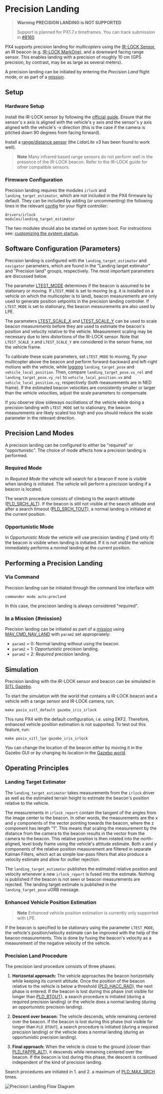 # Precision Landing

> **Warning** **PRECISION LANDING is NOT SUPPORTED**
>
> Support is planned for PX1.7.x timeframes. You can track submission in [#8160](https://github.com/PX4/Firmware/pull/8160).

PX4 supports precision landing for *multicopters* using the [IR-LOCK Sensor](https://irlock.com/products/ir-lock-sensor-precision-landing-kit), an IR beacon (e.g. [IR-LOCK MarkOne](https://irlock.com/collections/markone)), and a downward facing range sensor.
This enables landing with a precision of roughly 10 cm (GPS precision, by contrast, may be as large as several meters).

A precision landing can be initiated by entering the *Precision Land* flight mode, or as part of a [mission](#mission).

## Setup

### Hardware Setup

Install the IR-LOCK sensor by following the [official guide](https://irlock.readme.io/v2.0/docs). Ensure that the sensor's x axis is aligned with the vehicle's y axis and the sensor's y axis aligned with the vehicle's -x direction (this is the case if the camera is pitched down 90 degrees from facing forward).

Install a [range/distance sensor](../getting_started/sensor_selection.md#distance) (the *LidarLite v3* has been found to work well).

> **Note** Many infrared based range sensors do not perform well in the presence of the IR-LOCK beacon. Refer to the IR-LOCK guide for other compatible sensors.

### Firmware Configuration

Precision landing requires the modules `irlock` and `landing_target_estimator`, which are not included in the PX4 firmware by default.
They can be included by adding (or uncommenting) the following lines in the relevant [config](https://github.com/PX4/Firmware/tree/master/cmake/configs) for your flight controller:

```
drivers/irlock
modules/landing_target_estimator
```

The two modules should also be started on system boot. For instructions see: [customizing the system startup](https://dev.px4.io/en/advanced/system_startup.html#starting-additional-applications).


## Software Configuration (Parameters)

Precision landing is configured with the `landing_target_estimator` and `navigator` parameters, 
which are found in the "Landing target estimator" and "Precision land" groups, respectively.
The most important parameters are discussed below.

The parameter [LTEST_MODE](../advanced_config/parameter_reference.md#LTEST_MODE) determines if the beacon is assumed to be stationary or moving.
If `LTEST_MODE` is set to moving (e.g. it is installed on a vehicle on which the multicopter is to land), beacon measurements are only used to generate position setpoints in the precision landing controller.
If `LTEST_MODE` is set to stationary, the beacon measurements are also used by LPE.

The parameters [LTEST_SCALE_X](../advanced_config/parameter_reference.md#LTEST_SCALE_X) and [LTEST_SCALE_Y](../advanced_config/parameter_reference.md#LTEST_SCALE_Y) can be used to scale beacon measurements before they are used to estimate the beacon's position and velocity relative to the vehicle.
Measurement scaling may be necessary due to lens distortions of the IR-LOCK sensor.
Note that `LTEST_SCALE_X` and `LTEST_SCALE_Y` are considered in the sensor frame, not the vehicle frame.

To calibrate these scale parameters, set `LTEST_MODE` to moving, fly your multicopter above the beacon and perform forward-backward and left-right motions with the vehicle, while [logging](https://dev.px4.io/en/log/logging.html#configuration) `landing_target_pose` and `vehicle_local_position`.
Then, compare `landing_target_pose.vx_rel` and `landing_target_pose.vy_rel` to `vehicle_local_position.vx` and `vehicle_local_position.vy`, respectively (both measurements are in NED frame). If the estimated beacon velocities are consistently smaller or larger than the vehicle velocities, adjust the scale parameters to compensate.

If you observe slow sideways oscillations of the vehicle while doing a precision landing with `LTEST_MODE` set to stationary, the beacon measurements are likely scaled too high and you should reduce the scale parameter in the relevant direction.

## Precision Land Modes

A precision landing can be configured to either be "required" or "opportunistic". The choice of mode affects how a precision landing is performed.

### Required Mode

In *Required Mode* the vehicle will search for a beacon if none is visible when landing is initiated. The vehicle will perform a precision landing if a beacon is located.

The search procedure consists of climbing to the search altitude ([PLD_SRCH_ALT](../advanced_config/parameter_reference.md#PLD_SRCH_ALT)). If the beacon is still not visible at the search altitude and after a search timeout ([PLD_SRCH_TOUT](../advanced_config/parameter_reference.md#PLD_SRCH_TOUT)), a normal landing is initiated at the current position.

### Opportunistic Mode

In *Opportunistic Mode* the vehicle will use precision landing *if* (and only if) the beacon is visible when landing is initiated. If it is not visible the vehicle immediately performs a *normal* landing at the current position.

## Performing a Precision Landing

### Via Command

Precision landing can be initiated through the command line interface with
```
commander mode auto:precland
```
In this case, the precision landing is always considered "required".

### In a Mission {#mission}

Precision landing can be initiated as part of a [mission](../flying/missions.md) using [MAV_CMD_NAV_LAND](../advanced_config/parameter_reference.md#MAV_CMD_NAV_LAND) with `param2` set appropriately:

- `param2` = 0: Normal landing without using the beacon.
- `param2` = 1: *Opportunistic* precision landing.
- `param2` = 2: *Required* precision landing.


## Simulation

Precision landing with the IR-LOCK sensor and beacon can be simulated in [SITL Gazebo](https://dev.px4.io/en/simulation/gazebo.html).

To start the simulation with the world that contains a IR-LOCK beacon and a vehicle with a range sensor and IR-LOCK camera, run:

```
make posix_sitl_default gazebo_iris_irlock
```
This runs PX4 with the default configuration, i.e. using EKF2. Therefore, enhanced vehicle position estimation is not supported. To test out this feature, run:

```
make posix_sitl_lpe gazebo_iris_irlock
```

You can change the location of the beacon either by moving it in the Gazebo GUI or by changing its location in the [Gazebo world](https://github.com/PX4/sitl_gazebo/blob/master/worlds/iris_irlock.world#L42).


## Operating Principles

### Landing Target Estimator

The `landing_target_estimator` takes measurements from the `irlock` driver as well as the estimated terrain height to estimate the beacon's position relative to the vehicle.

The measurements in `irlock_report` contain the tangent of the angles from the image center to the beacon. In other words, the measurements are the x and y components of the vector pointing towards the beacon, where the z component has length "1".
This means that scaling the measurement by the distance from the camera to the beacon results in the vector from the camera to the beacon.
This relative position is then rotated into the north-aligned, level body frame using the vehicle's attitude estimate.
Both x and y components of the relative position measurement are filtered in separate Kalman Filters, which act as simple low-pass filters that also produce a velocity estimate and allow for outlier rejection.

The `landing_target_estimator` publishes the estimated relative position and velocity whenever a new `irlock_report` is fused into the estimate. Nothing is published if the beacon is not seen or beacon measurements are rejected.
The landing target estimate is published in the `landing_target_pose` uORB message.

### Enhanced Vehicle Position Estimation

> **Note** Enhanced vehicle position estimation is currently only supported with LPE.

If the beacon is specified to be stationary using the parameter `LTEST_MODE`, the vehicle's position/velocity estimate can be improved with the help of the beacon measurements.
This is done by fusing the beacon's velocity as a measurement of the negative velocity of the vehicle.

### Precision Land Procedure

The precision land procedure consists of three phases:

1. **Horizontal approach:** The vehicle approaches the beacon horizontally while keeping its current altitude. Once the position of the beacon relative to the vehicle is below a threshold ([PLD_HACC_RAD](../advanced_config/parameter_reference.md#PLD_HACC_RAD)), the next phase is entered. If the beacon is lost during this phase (not visible for longer than [PLD_BTOUT](../advanced_config/parameter_reference.md#PLD_BTOUT)), a search procedure is initiated (during a required precision landing) or the vehicle does a normal landing (during an opportunistic precision landing).

1. **Descent over beacon:** The vehicle descends, while remaining centered over the beacon. If the beacon is lost during this phase (not visible for longer than `PLD_BTOUT`), a search procedure is initiated (during a required precision landing) or the vehicle does a normal landing (during an opportunistic precision landing).

1. **Final approach:** When the vehicle is close to the ground (closer than [PLD_FAPPR_ALT](../advanced_config/parameter_reference.md#PLD_FAPPR_ALT)), it descends while remaining centered over the beacon. If the beacon is lost during this phase, the descent is continued independent of the kind of precision landing.

Search procedures are initiated in 1. and 2. a maximum of [PLD_MAX_SRCH](../advanced_config/parameter_reference.md#PLD_MAX_SRCH) times.

![Precision Landing Flow Diagram](../../assets/precision_land/precland-flow-diagram.png)


